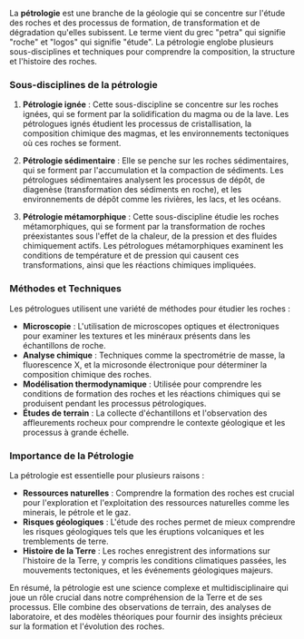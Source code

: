 La **pétrologie** est une branche de la géologie qui se concentre sur l'étude des roches et des processus de formation, de transformation et de dégradation qu'elles subissent. Le terme vient du grec "petra" qui signifie "roche" et "logos" qui signifie "étude". La pétrologie englobe plusieurs sous-disciplines et techniques pour comprendre la composition, la structure et l'histoire des roches.

### Sous-disciplines de la pétrologie

1. **Pétrologie ignée** : Cette sous-discipline se concentre sur les roches ignées, qui se forment par la solidification du magma ou de la lave. Les pétrologues ignés étudient les processus de cristallisation, la composition chimique des magmas, et les environnements tectoniques où ces roches se forment.

2. **Pétrologie sédimentaire** : Elle se penche sur les roches sédimentaires, qui se forment par l'accumulation et la compaction de sédiments. Les pétrologues sédimentaires analysent les processus de dépôt, de diagenèse (transformation des sédiments en roche), et les environnements de dépôt comme les rivières, les lacs, et les océans.

3. **Pétrologie métamorphique** : Cette sous-discipline étudie les roches métamorphiques, qui se forment par la transformation de roches préexistantes sous l'effet de la chaleur, de la pression et des fluides chimiquement actifs. Les pétrologues métamorphiques examinent les conditions de température et de pression qui causent ces transformations, ainsi que les réactions chimiques impliquées.

### Méthodes et Techniques

Les pétrologues utilisent une variété de méthodes pour étudier les roches :

- **Microscopie** : L'utilisation de microscopes optiques et électroniques pour examiner les textures et les minéraux présents dans les échantillons de roche.
- **Analyse chimique** : Techniques comme la spectrométrie de masse, la fluorescence X, et la microsonde électronique pour déterminer la composition chimique des roches.
- **Modélisation thermodynamique** : Utilisée pour comprendre les conditions de formation des roches et les réactions chimiques qui se produisent pendant les processus pétrologiques.
- **Études de terrain** : La collecte d'échantillons et l'observation des affleurements rocheux pour comprendre le contexte géologique et les processus à grande échelle.

### Importance de la Pétrologie

La pétrologie est essentielle pour plusieurs raisons :

- **Ressources naturelles** : Comprendre la formation des roches est crucial pour l'exploration et l'exploitation des ressources naturelles comme les minerais, le pétrole et le gaz.
- **Risques géologiques** : L'étude des roches permet de mieux comprendre les risques géologiques tels que les éruptions volcaniques et les tremblements de terre.
- **Histoire de la Terre** : Les roches enregistrent des informations sur l'histoire de la Terre, y compris les conditions climatiques passées, les mouvements tectoniques, et les événements géologiques majeurs.

En résumé, la pétrologie est une science complexe et multidisciplinaire qui joue un rôle crucial dans notre compréhension de la Terre et de ses processus. Elle combine des observations de terrain, des analyses de laboratoire, et des modèles théoriques pour fournir des insights précieux sur la formation et l'évolution des roches.